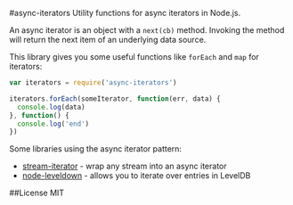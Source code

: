 #async-iterators
Utility functions for async iterators in Node.js.

An async iterator is an object with a `next(cb)` method.
Invoking the method will return the next item of an underlying data source.

This library gives you some useful functions like `forEach` and `map` for iterators:

``` js
var iterators = require('async-iterators')

iterators.forEach(someIterator, function(err, data) {
  console.log(data)
}, function() {
  console.log('end')
})
```

Some libraries using the async iterator pattern:

- [stream-iterator](https://github.com/mirkokiefer/stream-iterator) - wrap any stream into an async iterator
- [node-leveldown](https://github.com/rvagg/node-leveldown#iteratornextcallback) - allows you to iterate over entries in LevelDB

##License
MIT